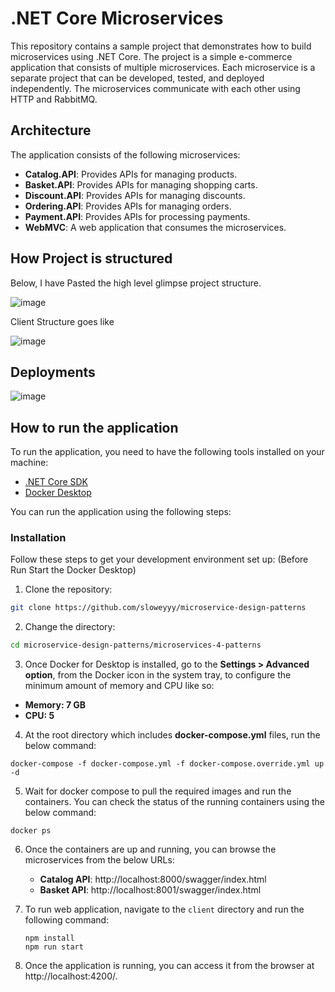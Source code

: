 # .NET Core Microservices
This repository contains a sample project that demonstrates how to build microservices using .NET Core. The project is a simple e-commerce application that consists of multiple microservices. Each microservice is a separate project that can be developed, tested, and deployed independently. The microservices communicate with each other using HTTP and RabbitMQ.

## Architecture
The application consists of the following microservices:

- **Catalog.API**: Provides APIs for managing products.
- **Basket.API**: Provides APIs for managing shopping carts.
- **Discount.API**: Provides APIs for managing discounts.
- **Ordering.API**: Provides APIs for managing orders.
- **Payment.API**: Provides APIs for processing payments.
- **WebMVC**: A web application that consumes the microservices.

## How Project is structured 

Below, I have Pasted the high level glimpse project structure.

![image](https://github.com/user-attachments/assets/aa16083b-d89d-4974-862d-1a2d8dc6c373)

Client Structure goes like

![image](https://user-images.githubusercontent.com/3886381/223711577-17c37c86-35b4-424c-8c27-79f40317ac77.png)

## Deployments

![image](https://user-images.githubusercontent.com/3886381/223712628-2abbd0f1-ec32-4158-a9b2-842aed0f1096.png)

## How to run the application

To run the application, you need to have the following tools installed on your machine:

- [.NET Core SDK](https://dotnet.microsoft.com/download)
- [Docker Desktop](https://www.docker.com/products/docker-desktop)

You can run the application using the following steps:

### Installation
Follow these steps to get your development environment set up: (Before Run Start the Docker Desktop)

1. Clone the repository:

  ```bash
  git clone https://github.com/sloweyyy/microservice-design-patterns
  ```

2. Change the directory:

  ```bash
  cd microservice-design-patterns/microservices-4-patterns
  ```

3. Once Docker for Desktop is installed, go to the **Settings > Advanced option**, from the Docker icon in the system tray, to configure the minimum amount of memory and CPU like so:
  * **Memory: 7 GB**
  * **CPU: 5**

4. At the root directory which includes **docker-compose.yml** files, run the below command:

  ```
  docker-compose -f docker-compose.yml -f docker-compose.override.yml up -d
  ```

5. Wait for docker compose to pull the required images and run the containers. You can check the status of the running containers using the below command:

  ```
  docker ps
  ```

6. Once the containers are up and running, you can browse the microservices from the below URLs:
  
    * **Catalog API**: http://localhost:8000/swagger/index.html
    * **Basket API**: http://localhost:8001/swagger/index.html

7. To run web application, navigate to the `client` directory and run the following command:
  
    ```
    npm install
    npm run start
    ```

8. Once the application is running, you can access it from the browser at http://localhost:4200/.

